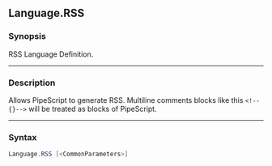 Language.RSS
------------




### Synopsis
RSS Language Definition.



---


### Description

Allows PipeScript to generate RSS.
Multiline comments blocks like this ```<!--{}-->``` will be treated as blocks of PipeScript.



---


### Syntax
```PowerShell
Language.RSS [<CommonParameters>]
```
